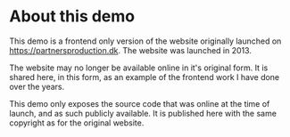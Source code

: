 # About this demo

This demo is a frontend only version of the website originally launched on https://partnersproduction.dk. 
The website was launched in 2013.

The website may no longer be available online in it's original form. It is shared here, in this form, as an example of the frontend work I have done over the years.

This demo only exposes the source code that was online at the time of launch, and as such publicly available. 
It is published here with the same copyright as for the original website.